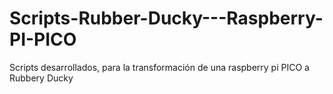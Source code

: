 # Scripts-Rubber-Ducky---Raspberry-PI-PICO
Scripts desarrollados, para la transformación de una raspberry pi PICO a Rubbery Ducky
